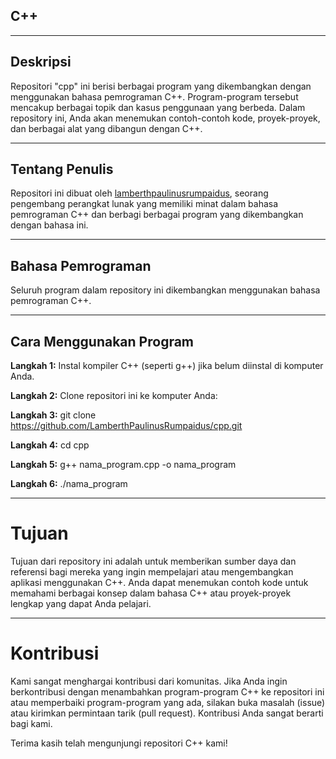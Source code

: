 ## C++


---
## Deskripsi
Repositori "cpp" ini berisi berbagai program yang dikembangkan dengan menggunakan bahasa pemrograman C++. Program-program tersebut mencakup berbagai topik dan kasus penggunaan yang berbeda. Dalam repository ini, Anda akan menemukan contoh-contoh kode, proyek-proyek, dan berbagai alat yang dibangun dengan C++.


---
## Tentang Penulis
Repositori ini dibuat oleh [lamberthpaulinusrumpaidus](https://github.com/lamberthpaulinusrumpaidus), seorang pengembang perangkat lunak yang memiliki minat dalam bahasa pemrograman C++ dan berbagi berbagai program yang dikembangkan dengan bahasa ini.


---
## Bahasa Pemrograman
Seluruh program dalam repository ini dikembangkan menggunakan bahasa pemrograman C++.


---
## Cara Menggunakan Program

**Langkah 1:** Instal kompiler C++ (seperti g++) jika belum diinstal di komputer Anda.

**Langkah 2:** Clone repositori ini ke komputer Anda:

**Langkah 3:** git clone https://github.com/LamberthPaulinusRumpaidus/cpp.git

**Langkah 4:** cd cpp

**Langkah 5:** g++ nama_program.cpp -o nama_program

**Langkah 6:** ./nama_program


---
# Tujuan
Tujuan dari repository ini adalah untuk memberikan sumber daya dan referensi bagi mereka yang ingin mempelajari atau mengembangkan aplikasi menggunakan C++. Anda dapat menemukan contoh kode untuk memahami berbagai konsep dalam bahasa C++ atau proyek-proyek lengkap yang dapat Anda pelajari.


---
# Kontribusi
Kami sangat menghargai kontribusi dari komunitas. Jika Anda ingin berkontribusi dengan menambahkan program-program C++ ke repositori ini atau memperbaiki program-program yang ada, silakan buka masalah (issue) atau kirimkan permintaan tarik (pull request). Kontribusi Anda sangat berarti bagi kami.

Terima kasih telah mengunjungi repositori C++ kami!
